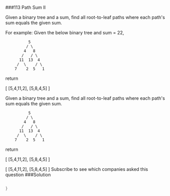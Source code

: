 ###113 Path Sum II

Given a binary tree and a sum, find all root-to-leaf paths where each path's sum equals the given sum.


For example:
Given the below binary tree and sum = 22,

              5
             / \
            4   8
           /   / \
          11  13  4
         /  \    / \
        7    2  5   1


return

[
   [5,4,11,2],
   [5,8,4,5]
]


Given a binary tree and a sum, find all root-to-leaf paths where each path's sum equals the given sum.

              5
             / \
            4   8
           /   / \
          11  13  4
         /  \    / \
        7    2  5   1

return

[
   [5,4,11,2],
   [5,8,4,5]
]


[
   [5,4,11,2],
   [5,8,4,5]
]
Subscribe to see which companies asked this question
###Solution
```java

}